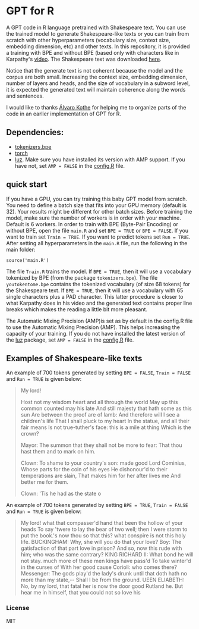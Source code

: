 # GPT for R


A GPT code in R language pretrained with Shakespeare text. You can use the trained model to generate Shakespeare-like texts or you can train from scratch with other hyperparameters (vocabulary size, context size, embedding dimension, etc) and other texts. In this repository, it is provided a training with BPE and without BPE (based only with characters like in Karpathy's [video](https://www.youtube.com/watch?v=kCc8FmEb1nY). The Shakespeare text was downloaded [here](https://github.com/karpathy/ng-video-lecture/blob/master/input.txt).

Notice that the generate text is not coherent because the model and the corpus are both small. Increasing the context size, embedding dimension, number of layers and heads, and the size of vocabulary in a subword level, it is expected the generated text will maintain coherence along the words and sentences.

I would like to thanks [Álvaro Kothe](https://github.com/Alvaro-Kothe) for helping me to organize parts of the code in an earlier implementation of GPT for R.

## Dependencies:

- [tokenizers.bpe](https://cran.r-project.org/web/packages/tokenizers.bpe/index.html)
- [torch](https://cran.r-project.org/web/packages/torch/index.html) 
- [luz](https://cran.r-project.org/web/packages/luz/vignettes/get-started.html). Make sure you have installed its version with AMP support. If you have not, set `AMP = FALSE` in the [config.R](https://github.com/AGPatriota/GPT4R/blob/main/config.R) file.

## quick start

If you have a GPU, you can try training this baby GPT model from scratch. You need to define a batch size that fits into your GPU memory (default is 32). Your results might be different for other batch sizes. Before training the model, make sure the number of workers is in order with your machine. Default is 6 workers. In order to train with BPE (Byte-Pair Encoding) or without BPE, open the file `main.R` and set `BPE = TRUE` or `BPE = FALSE`. If you want to train set `Train = TRUE`. If you want to predict tokens set `Run = TRUE`. After setting all hyperparameters in the `main.R` file, run the following in the main folder:

```
source('main.R')
```

The file `Train.R` trains the model. If `BPE = TRUE`, then it will use a vocabulary tokenized by BPE (from the package `tokenizers.bpe`). The file `youtokentome.bpe` contains the tokenized vocabulary (of size 68 tokens) for the Shakespeare text. If `BPE = TRUE`, then it will use a vocabulary with 65 single characters plus a PAD character. This latter procedure is closer to what Karpathy does in his video and the generated text contains proper line breaks which makes the reading a little bit more pleasant.

The Automatic Mixing Precision (AMP)is set as by default in the config.R file to use the Automatic Mixing Precision (AMP). This helps increasing the capacity of your training. If you do not have installed the latest version of the [luz](https://cran.r-project.org/web/packages/luz/vignettes/get-started.html) package, set `AMP = FALSE` in the [config.R](https://github.com/AGPatriota/GPT4R/blob/main/config.R) file.


## Examples of Shakespeare-like texts

An example of 700 tokens generated by setting `BPE = FALSE`, `Train = FALSE` and `Run = TRUE` is given below:

>My lord!
>
>
>Host not my wisdom heart and all through the world
>May up this common counted may his late
>And still majesty that hath some as this sun
>Are between the proof are of lamb:
>And therefore will I see a children's life
>That I shall pluck to my heart
>In the statue, and all their fair means
>Is not true-tuther's face: this is a mile at thing
>Which is the crown?
>
>
>Mayor:
>The summon that they shall not be more to fear:
>That thou hast them and to mark on him.
>
>
>Clown:
>To shame to your country's son: made good Lord Cominius,
>Whose parts for the coin of his eyes
>He dishonour'd to their temperations are slain,
>That makes him for her after lives me
>And better me for them.
>
>Clown:
>'Tis he had as the state o
>
>

An example of 700 tokens generated by setting `BPE = TRUE`, `Train = FALSE` and `Run = TRUE` is given below:


> My lord! what that compasser'd hand that been the hollow of your heads To say 'twere to lay the bear of two well; then I were storm to put the book.'s now thou so that this? what conspire is not this holy life. BUCKINGHAM: Why, she will you do that your love? Boy: The gatisfaction of that part love in prison? And so, now this rude with him; who was the same contrary? KING RICHARD II: What bond he will not stay. much more of these men kings have pass'd To take winter'd in the curses of With her good cause Corioli: who comes there? Messenger: The gods play'd the lady's drunk until that doth hath no more than my state,-- Shall I be from the ground. <UNK>UEEN ELI<UNK>ABETH: No, by my lord, that fatal her is now the door good Rutland he. But hear me in himself, that you could not so love his


### License

MIT
